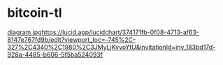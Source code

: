 # bitcoin-tl
[diagram.jpg](https://lucid.app/lucidchart/374171fb-0f08-4713-af63-8147e767fd9b/edit?viewport_loc=-745%2C-327%2C4340%2C1980%2C3JMyLjKvvoYtU&invitationId=inv_183bd17d-928a-4485-b606-5f5ba524093f)https://lucid.app/lucidchart/374171fb-0f08-4713-af63-8147e767fd9b/edit?viewport_loc=-745%2C-327%2C4340%2C1980%2C3JMyLjKvvoYtU&invitationId=inv_183bd17d-928a-4485-b606-5f5ba524093f

